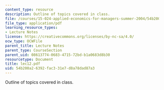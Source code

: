 ```yaml
---
content_type: resource
description: Outline of topics covered in class.
file: /courses/15-024-applied-economics-for-managers-summer-2004/54b200a26392fac331e7d8a78dad87a3_lec12.pdf
file_type: application/pdf
learning_resource_types:
- Lecture Notes
license: https://creativecommons.org/licenses/by-nc-sa/4.0/
ocw_type: OCWFile
parent_title: Lecture Notes
parent_type: CourseSection
parent_uid: 08613774-0683-4715-72bd-b1a0683d8b30
resourcetype: Document
title: lec12.pdf
uid: 54b200a2-6392-fac3-31e7-d8a78dad87a3
---
```

Outline of topics covered in class.